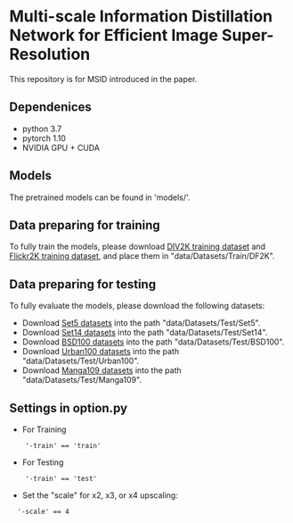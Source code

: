 # Multi-scale Information Distillation Network for Efficient Image Super-Resolution
This repository is for MSID introduced in the paper.
## Dependenices
* python 3.7
* pytorch 1.10
* NVIDIA GPU + CUDA

## Models
The pretrained models can be found in 'models/'. 
## Data preparing for training
To fully train the models, please download [DIV2K training dataset](https://data.vision.ee.ethz.ch/cvl/DIV2K/) and [Flickr2K training dataset](https://cv.snu.ac.kr/research/EDSR/Flickr2K.tar), and place them in "data/Datasets/Train/DF2K". 

## Data preparing for testing
To fully evaluate the models, please download the following datasets:
* Download [Set5 datasets](https://uofi.box.com/shared/static/kfahv87nfe8ax910l85dksyl2q212voc.zip) into the path "data/Datasets/Test/Set5". 
* Download [Set14 datasets](https://uofi.box.com/shared/static/igsnfieh4lz68l926l8xbklwsnnk8we9.zip) into the path "data/Datasets/Test/Set14". 
* Download [BSD100 datasets](https://uofi.box.com/shared/static/qgctsplb8txrksm9to9x01zfa4m61ngq.zip) into the path "data/Datasets/Test/BSD100".
* Download [Urban100 datasets](https://uofi.box.com/shared/static/65upg43jjd0a4cwsiqgl6o6ixube6klm.zip) into the path "data/Datasets/Test/Urban100". 
* Download [Manga109 datasets](http://www.manga109.org/ja/index.html) into the path "data/Datasets/Test/Manga109". 

## Settings in option.py
* For Training
```
    '-train' == 'train'
```
* For Testing
```
    '-train' == 'test'
```

* Set the "scale" for x2, x3, or x4 upscaling:
````
  '-scale' == 4
````